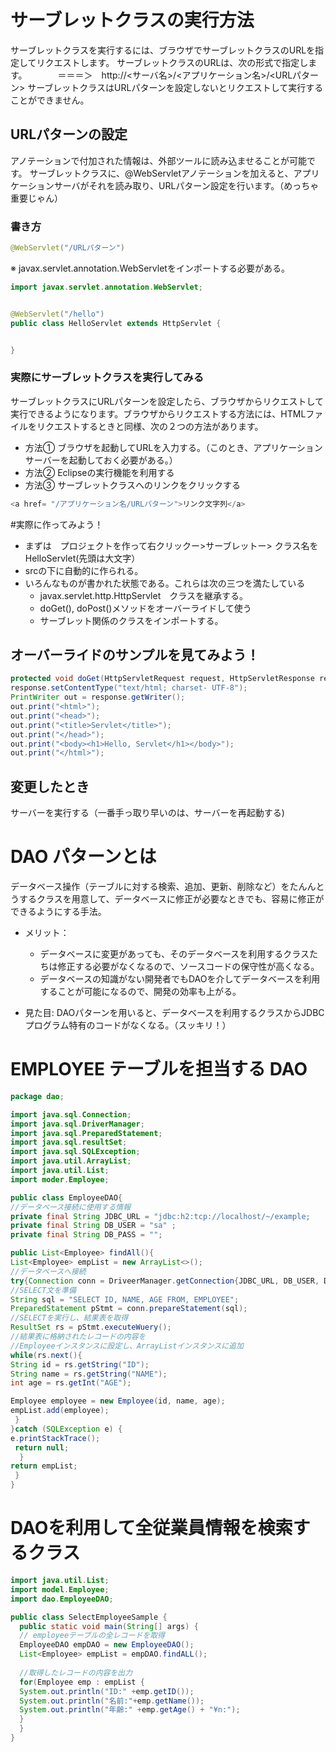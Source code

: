 # サーブレットクラスの実行方法

サーブレットクラスを実行するには、ブラウザでサーブレットクラスのURLを指定してリクエストします。 サーブレットクラスのURLは、次の形式で指定します。　　　　＝＝＝＞　http://<サーバ名>/<アプリケーション名>/<URLパターン> サーブレットクラスはURLパターンを設定しないとリクエストして実行することができません。

## URLパターンの設定
アノテーションで付加された情報は、外部ツールに読み込ませることが可能です。
サーブレットクラスに、@WebServletアノテーションを加えると、アプリケーションサーバがそれを読み取り、URLパターン設定を行います。（めっちゃ重要じゃん）
### 書き方
```Java
@WebServlet("/URLパターン")
```
※ javax.servlet.annotation.WebServletをインポートする必要がある。

```Java
import javax.servlet.annotation.WebServlet;


@WebServlet("/hello")
public class HelloServlet extends HttpServlet {


}

```

### 実際にサーブレットクラスを実行してみる
サーブレットクラスにURLパターンを設定したら、ブラウザからリクエストして実行できるようになります。ブラウザからリクエストする方法には、HTMLファイルをリクエストするときと同様、次の２つの方法があります。

- 方法① ブラウザを起動してURLを入力する。（このとき、アプリケーションサーバーを起動しておく必要がある。）
- 方法② Eclipseの実行機能を利用する
- 方法③ サーブレットクラスへのリンクをクリックする

```Java
<a href= "/アプリケーション名/URLパターン">リンク文字列</a>
```


#実際に作ってみよう！

- まずは　プロジェクトを作って右クリックー>サーブレットー> クラス名をHelloServlet(先頭は大文字）
- srcの下に自動的に作られる。
- いろんなものが書かれた状態である。これらは次の三つを満たしている
  - javax.servlet.http.HttpServlet　クラスを継承する。
  - doGet(), doPost()メソッドをオーバーライドして使う
  - サーブレット関係のクラスをインポートする。

## オーバーライドのサンプルを見てみよう！
```Java
protected void doGet(HttpServletRequest request, HttpServletResponse response) throws ServletException, IOException {
response.setContentType("text/html; charset- UTF-8");
PrintWriter out = response.getWriter();
out.print("<html>");
out.print("<head>");
out.print("<title>Servlet</title>");
out.print("</head>");
out.print("<body><h1>Hello, Servlet</h1></body>");
out.print("</html>");
```

## 変更したとき
サーバーを実行する（一番手っ取り早いのは、サーバーを再起動する)

# DAO パターンとは
 データベース操作（テーブルに対する検索、追加、更新、削除など）をたんんとうするクラスを用意して、データベースに修正が必要なときでも、容易に修正ができるようにする手法。
 
 - メリット：
   - データベースに変更があっても、そのデータベースを利用するクラスたちは修正する必要がなくなるので、ソースコードの保守性が高くなる。
   - データベースの知識がない開発者でもDAOを介してデータベースを利用することが可能になるので、開発の効率も上がる。
 
 - 見た目: DAOパターンを用いると、データベースを利用するクラスからJDBCプログラム特有のコードがなくなる。（スッキリ！）
 # EMPLOYEE テーブルを担当する DAO
 
 ```Java
 package dao;
 
 import java.sql.Connection;
 import java.sql.DriverManager;
 import java.sql.PreparedStatement;
 import java.sql.resultSet;
 import java.sql.SQLException;
 import java.util.ArrayList;
 import java.util.List;
 import moder.Employee;
 
 public class EmployeeDAO{
 //データベース接続に使用する情報
 private final String JDBC_URL = "jdbc:h2:tcp://localhost/~/example;
 private final String DB_USER = "sa" ;
 private final String DB_PASS = "";
 
 public List<Employee> findAll(){
 List<Employee> empList = new ArrayList<>();
 //データベースへ接続
 try{Connection conn = DriveerManager.getConnection{JDBC_URL, DB_USER, DB_PASS)){
 //SELECT文を準備
 String sql = "SELECT ID, NAME, AGE FROM, EMPLOYEE";
 PreparedStatement pStmt = conn.prepareStatement(sql);
 //SELECTを実行し、結果表を取得
 ResultSet rs = pStmt.executeWuery();
 //結果表に格納されたレコードの内容を
 //Employeeインスタンスに設定し、ArrayListインスタンスに追加
 while(rs.next(){
 String id = rs.getString("ID");
 String name = rs.getString("NAME");
 int age = rs.getInt("AGE");
 
 Employee employee = new Employee(id, name, age);
 empList.add(employee);
  }
 }catch (SQLException e) {
 e.printStackTrace();
  return null;
   }
 return empList;
  }
 } 
 ```
 # DAOを利用して全従業員情報を検索するクラス
 ```Java
 import java.util.List;
 import model.Employee;
 import dao.EmployeeDAO;
 
 public class SelectEmployeeSample {
   public static void main(String[] args) {
   // employeeテーブルの全レコードを取得
   EmployeeDAO empDAO = new EmployeeDAO();
   List<Employee> empList = empDAO.findALL();
   
   //取得したレコードの内容を出力
   for(Employee emp : empList {
   System.out.println("ID:" +emp.getID());
   System.out.println("名前:"+emp.getName());
   System.out.println("年齢:" +emp.getAge() + "¥n:");
   }
   }
}



